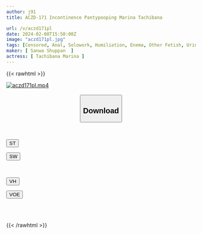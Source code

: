 ```yaml
---
author: j91
title: ACZD-171 Incontinence Pantypooping Marina Tachibana

url: /v/aczd171pl
date: 2024-02-08T15:50:00Z
image: "aczd171pl.jpg"
tags: [Censored, Anal, Solowork, Humiliation, Enema, Other Fetish, Urination, Scatology, Submissive Woman	]
maker: [ Sanwa Shuppan  ]
actress: [ Tachibana Marina ]
---
```



{{< rawhtml >}}

<div class="video" data-videoid="0zp3jR72LbHbGMp">
    <a href="javascript:;">
        <img src="/v/aczd171pl/aczd171pl.jpg" width="WIDTH" height="HEIGHT" alt="aczd171pl.mp4" loading="lazy">
    </a>
</div>

<script type="text/javascript" src="https://j91.asia/asset/on-demand-st.js"></script>

<br>
  <link rel="stylesheet" href="https://j91.asia/asset/bs5.css">
  
  <center>
  <button class="btn btn-primary" type="button" data-bs-toggle="collapse" data-bs-target=".multi-collapse" aria-expanded="false" aria-controls="multiCollapseExample1 multiCollapseExample2"><h2>Download</h2></button></center>
</p>
<div class="row">
  <div class="col">
    <div class="collapse multi-collapse" id="multiCollapseExample1">
      <div class="card card-body">
	      	      <br>
<div class="buttons">  
<p><a href="https://streamtape.to/v/0zp3jR72LbHbGMp" target="_blank"><button class="btn-hover color-3"><i class="fa fa-download"></i> ST</button></a></p>
<p><a href="https://cdnwish.com/z9dlza5iinwj" target="_blank"><button class="btn-hover color-2"><i class="fa fa-download"></i> SW</button></a></p></div>
    </div>
  </div>
</div>
  <div class="col">
    <div class="collapse multi-collapse" id="multiCollapseExample2">
      <div class="card card-body">
	      <br>
<div class="buttons">
<p><a href="https://vidhidepro.com/f/8lvu36wpcd0c" target="_blank"><button class="btn-hover color-9"><i class="fa fa-download"></i> VH</button></a></p>
<p><a href="https://voe.sx/hhafcsi8swf9"><button class="btn-hover color-8"><i class="fa fa-download"></i> VOE</button></a></p></div>
<br><br>
      </div>
    </div>
  </div>
</div>

{{< /rawhtml >}}